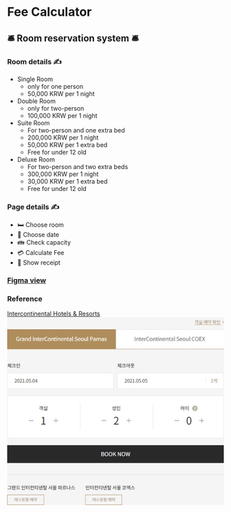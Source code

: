 # Fee Calculator

## 🛎️ Room reservation system 🛎️

### Room details ✍️

* Single Room
  * only for one person
  * 50,000 KRW per 1 night
* Double Room
  * only for two-person
  * 100,000 KRW per 1 night
* Suite Room
  * For two-person and one extra bed
  * 200,000 KRW per 1 night
  * 50,000 KRW per 1 extra bed
  * Free for under 12 old
* Deluxe Room
  * For two-person and two extra beds
  * 300,000 KRW per 1 night
  * 30,000 KRW per 1 extra bed
  * Free for under 12 old

### Page details ✍️

* 🛏️ Choose room 
* 📅 Choose date
* 👪 Check capacity
* 💳 Calculate Fee
* 🧾 Show receipt
  
### [Figma view](https://www.figma.com/file/Luaus0dfkYODoZfksDfZ95/fee-Calculator?node-id=0%3A1)

### Reference
[Intercontinental Hotels & Resorts](https://seoul.intercontinental.com/grandicparnas)
![img](images/intercontinental.jpg)